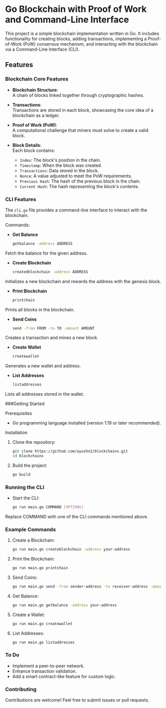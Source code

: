 # Go Blockchain with Proof of Work and Command-Line Interface  

This project is a simple blockchain implementation written in Go. It includes functionality for creating blocks, adding transactions, implementing a Proof-of-Work (PoW) consensus mechanism, and interacting with the blockchain via a Command-Line Interface (CLI).  

## Features  

### Blockchain Core Features  

- **Blockchain Structure**:  
  A chain of blocks linked together through cryptographic hashes.  

- **Transactions**:  
  Transactions are stored in each block, showcasing the core idea of a blockchain as a ledger.  

- **Proof of Work (PoW)**:  
  A computational challenge that miners must solve to create a valid block.  

- **Block Details**:  
  Each block contains:  
  - `Index`: The block's position in the chain.  
  - `Timestamp`: When the block was created.  
  - `Transactions`: Data stored in the block.  
  - `Nonce`: A value adjusted to meet the PoW requirements.  
  - `Previous Hash`: The hash of the previous block in the chain.  
  - `Current Hash`: The hash representing the block's contents.  

### CLI Features  

The `cli.go` file provides a command-line interface to interact with the blockchain.  

Commands:  

- **Get Balance**  
    ```bash  
    getbalance -address ADDRESS

Fetch the balance for the given address.

- **Create Blockchain**
    ```bash
    createdblockchain -address ADDRESS

Initializes a new blockchain and rewards the address with the genesis block.

- **Print Blockchain**
    ```bash
    printchain

Prints all blocks in the blockchain.

- **Send Coins**
    ```bash
    send -from FROM -to TO -amount AMOUNT

Creates a transaction and mines a new block.

- **Create Wallet**
    ```bash
    createwallet

Generates a new wallet and address.

- **List Addresses**
    ```bash
    listaddresses

Lists all addresses stored in the wallet.

###Getting Started

Prerequisites

- Go programming language installed (version 1.19 or later recommended).

Installation

1. Clone the repository:
    ```bash
    git clone https://github.com/ayushn2/blockchainx.git  
    cd blockchainx

2. Build the project:
    ```bash
    go build

### Running the CLI

- Start the CLI:
    ```bash
    go run main.go COMMAND [OPTIONS]

Replace COMMAND with one of the CLI commands mentioned above.

### Example Commands

1.	Create a Blockchain:
     ```bash
     go run main.go createblockchain -address your-address

2. Print the Blockchain:
     ```bash
     go run main.go printchain

3. Send Coins:
     ```bash
     go run main.go send -from sender-address -to receiver-address -amount 10

4. Get Balance:
     ```bash
     go run main.go getbalance -address your-address

5. Create a Wallet:
     ```bash
     go run main.go createwallet

6. List Addresses:
     ```bash
     go run main.go listaddresses  

### To Do

-	Implement a peer-to-peer network.
- Enhance transaction validation.
- Add a smart contract-like feature for custom logic.

### Contributing

Contributions are welcome! Feel free to submit issues or pull requests.
